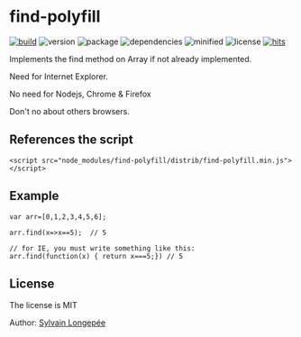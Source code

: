 # find-polyfill

<div style="display:inline">

[![build](https://travis-ci.org/Sylvain59650/find-polyfill.png?branch=master)](https://travis-ci.org/Sylvain59650/find-polyfill)
![version](https://img.shields.io/npm/v/find-polyfill.svg)
![package](https://img.shields.io/github/package-json/v/Sylvain59650/find-polyfill.svg)
![dependencies](https://img.shields.io/david/Sylvain59650/find-polyfill.svg)
![minified](https://img.shields.io/bundlephobia/min/find-polyfill.svg)
![license](https://img.shields.io/npm/l/find-polyfill.svg)
[![hits](http://hits.dwyl.com/Sylvain59650/find-polyfill.svg)](http://hits.dwyl.com/Sylvain59650/find-polyfill)
</div>

Implements the find method on Array if not already implemented.

Need for Internet Explorer.

No need for Nodejs, Chrome & Firefox

Don't no about others browsers.

## References the script

    <script src="node_modules/find-polyfill/distrib/find-polyfill.min.js"></script>
## Example

    var arr=[0,1,2,3,4,5,6];

    arr.find(x=>x==5);  // 5

    // for IE, you must write something like this:
    arr.find(function(x) { return x===5;}) // 5

## License
The license is MIT

Author: [Sylvain Longepée](https://github.com/Sylvain59650)